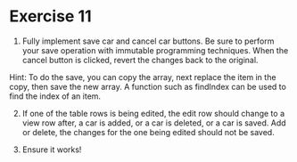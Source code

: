 # Exercise 11

1. Fully implement save car and cancel car buttons. Be sure to perform your save operation with immutable programming techniques. When the cancel button is clicked, revert the changes back to the original.

Hint: To do the save, you can copy the array, next replace the item in the copy, then save the new array. A function such as findIndex can be used to find the index of an item.

2. If one of the table rows is being edited, the edit row should change to a view row after, a car is added, or a car is deleted, or a car is saved. Add or delete, the changes for the one being edited should not be saved.

3. Ensure it works!
